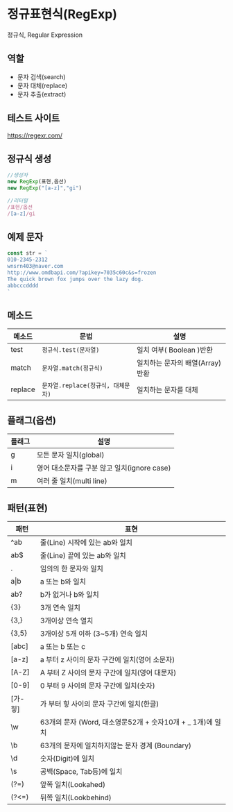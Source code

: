 # 정규표현식(RegExp)

정규식, Regular Expression

## 역할

 - 문자 검색(search)
 - 문자 대체(replace)
 - 문자 추출(extract)

 ## 테스트 사이트

 https://regexr.com/

 ## 정규식 생성

```js
//생성자
new RegExp(표현,옵션)
new RegExp("[a-z]","gi")

//리터럴
/표현/옵션
/[a-z]/gi

```

## 예제 문자

```js
const str = `
010-2345-2312
wnsrn403@naver.com
http://www.omdbapi.com/?apikey=7035c60c&s=frozen
The quick brown fox jumps over the lazy dog.
abbcccdddd
`
```

## 메소드

메소드 | 문법 | 설명
--|--|--
test | `정규식.test(문자열)` | 일치 여부( Boolean )반환
match | `문자열.match(정규식)` | 일치하는 문자의 배열(Array)반환
replace | `문자열.replace(정규식, 대체문자)` | 일치하는 문자를 대체


## 플래그(옵션)

플래그 | 설명
--|--
g | 모든 문자 일치(global)
i | 영어 대소문자를 구분 않고 일치(ignore case)
m | 여러 줄 일치(multi line)

## 패턴(표현)

패턴 | 표현
--|--
^ab | 줄(Line) 시작에 있는 ab와 일치
ab$ | 줄(Line) 끝에 있는 ab와 일치
. | 임의의 한 문자와 일치
a&verbar;b | a 또는 b와 일치
ab? | b가 없거나 b와 일치
{3} | 3개 연속 일치
{3,} | 3개이상 연속 열치
{3,5} | 3개이상 5개 이하 (3~5개) 연속 일치
[abc] | a 또는 b 또는 c
[a-z] | a 부터 z 사이의 문자 구간에 일치(영어 소문자)
[A-Z] | A 부터 Z 사이의 문자 구간에 일치(영어 대문자)
[0-9] | 0 부터 9 사이의 문자 구간에 일치(숫자)
[가-힣] | 가 부터 힣 사이의 문자 구간에 일치(한글)
\w | 63개의 문자 (Word, 대소영문52개 + 숫자10개 + _ 1개)에 일치
\b | 63개의 문자에 일치하지않는 문자 경계 (Boundary)
\d | 숫자(Digit)에 일치
\s | 공백(Space, Tab등)에 일치
(?=) | 앞쪽 일치(Lookahed)
(?<=) | 뒤쪽 일치(Lookbehind)